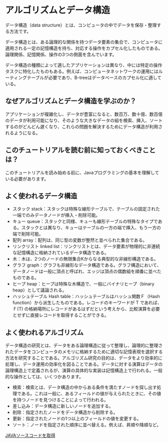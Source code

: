 # アルゴリズムとデータ構造

データ構造（data structure）とは、コンピュータの中でデータを保存・整理する方法です。

データ構造とは、ある論理的な関係を持つデータ要素の集合で、コンピュータに適用される一定の記憶構造を持ち、対応する操作をカプセル化したものである。論理関係、記憶関係、操作の3つの側面を含んでいます。

データ構造の種類によって適したアプリケーションは異なり、中には特定の操作タスクに特化したものもある。例えば、コンピュータネットワークの運用にはルーティングテーブルが必要であり、B-treeはデータベースのカプセル化に適している。

## なぜアルゴリズムとデータ構造を学ぶのか？

アプリケーションが複雑化し、データが豊富になると、数百万、数十億、数百億のデータが利用可能になり、そのような大きなデータの組を検索、挿入、ソートするのがどんどん遅くなり、これらの問題を解決するためにデータ構造が利用されるようになる。

## このチュートリアルを読む前に知っておくべきことは？

このチュートリアルを読み始める前に、Javaプログラミングの基本を理解している必要があります。

<!-- **訳者注**：自分でPython実装も提供してみます。Pythonしか分からない方も学べますかもw -->

## よく使われるデータ構造

- スタック stack：スタックは特殊な線形テーブルで、テーブルの固定された一端でのみデータノードが挿入・削除可能。
- キュー queue：スタックと同様、キューも線形テーブルの特殊なタイプである。スタックとは異なり、キューはテーブルの一方の端で挿入、もう一方の端で削除可能。
- 配列 array：配列は、同じ型の変数が整然と並べられた集合である。
- リンクリスト linked list：リンクリストとは、データ要素が物理的に非連続な記憶構造に格納されているデータ構造である。
- 木：木は、2つのノードの無限集合Kからなる典型的な非線形構造である。
- グラフ graph：グラフも非線形なデータ構造である。グラフ構造において、データノードは一般に頂点と呼ばれ、エッジは頂点の偶数組を順番に並べたものである。
- ヒープ heap：ヒープは特殊な木構造で、一般にバイナリヒープ（binary heap）として議論される。
- ハッシュテーブル Hash table：ハッシュテーブルはハッシュ関数Ｆ（Hash function）から派生したものである。レコードのキーワードが T であれば、Ｆ(T) の格納場所にレコードがあるはずだという考えから、比較演算を必要とせずに直接レコードを取得することができる。

## よく使われるアルゴリズム

データ構造の研究とは、データをある論理構造に従って整理し、論理的に整理されたデータをコンピュータのメモリに格納するために適切な記憶表現を選択する方法を研究することである。アルゴリズム研究の目的は、データをより効率的に処理し、データ運用の効率化を図ることである。データに対する演算はデータの論理構造上で定義されるが、演算の具体的な実装は記憶構造上で行われる。一般的な操作としては、いくつかあります。

- 検索：検索とは、データ構造の中からある条件を満たすノードを探し出す処理である。これは一般に、あるフィールドの値が与えられたときに、その値を持つノードを見つけることによって行われる。
- 差し込み：データ構造に新しいノードを追加する。
- 削除：指定されたノードをデータ構造から削除する。
- 更新：指定されたノードの1つ以上のフィールドの値を変更する。
- ソート：ノードを指定された順序に並べ替える。例えば、昇順や降順など。

[JAVAソースコードを取得](https://www.runoob.com/wp-content/uploads/2020/10/runoob-algorithm-union.zip)
